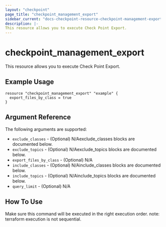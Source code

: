 ```yaml
---
layout: "checkpoint"
page_title: "checkpoint_management_export"
sidebar_current: "docs-checkpoint-resource-checkpoint-management-export"
description: |-
This resource allows you to execute Check Point Export.
---
```


# checkpoint_management_export

This resource allows you to execute Check Point Export.

## Example Usage


```hcl
resource "checkpoint_management_export" "example" {
  export_files_by_class = true
}
```

## Argument Reference

The following arguments are supported:

* `exclude_classes` - (Optional) N/Aexclude_classes blocks are documented below.
* `exclude_topics` - (Optional) N/Aexclude_topics blocks are documented below.
* `export_files_by_class` - (Optional) N/A 
* `include_classes` - (Optional) N/Ainclude_classes blocks are documented below.
* `include_topics` - (Optional) N/Ainclude_topics blocks are documented below.
* `query_limit` - (Optional) N/A 


## How To Use
Make sure this command will be executed in the right execution order. 
note: terraform execution is not sequential.  

